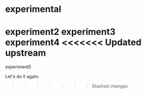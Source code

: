 # experimental

experiment2
experiment3
experiment4
<<<<<<< Updated upstream
=======

experiment5

Let's do it again.
>>>>>>> Stashed changes
